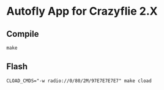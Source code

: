 # Autofly App for Crazyflie 2.X

## Compile
```
make
```

## Flash
```
CLOAD_CMDS="-w radio://0/80/2M/97E7E7E7E7" make cload
```